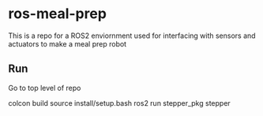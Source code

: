 # ros-meal-prep
This is a repo for a ROS2 enviornment used for interfacing with sensors and actuators to make a meal prep robot


## Run

Go to top level of repo

colcon build
source install/setup.bash
ros2 run stepper_pkg stepper